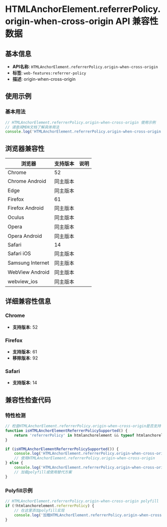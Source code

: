 # HTMLAnchorElement.referrerPolicy.origin-when-cross-origin API 兼容性数据

## 基本信息

- **API名称**: `HTMLAnchorElement.referrerPolicy.origin-when-cross-origin`
- **标签**: `web-features:referrer-policy`
- **描述**: origin-when-cross-origin

## 使用示例

### 基本用法

```javascript
// HTMLAnchorElement.referrerPolicy.origin-when-cross-origin 使用示例
// 请查阅MDN文档了解具体用法
console.log('HTMLAnchorElement.referrerPolicy.origin-when-cross-origin API');
```

## 浏览器兼容性

| 浏览器 | 支持版本 | 说明 |
|--------|----------|------|
| Chrome | 52 |  |
| Chrome Android | 同主版本 |  |
| Edge | 同主版本 |  |
| Firefox | 61 |  |
| Firefox Android | 同主版本 |  |
| Oculus | 同主版本 |  |
| Opera | 同主版本 |  |
| Opera Android | 同主版本 |  |
| Safari | 14 |  |
| Safari iOS | 同主版本 |  |
| Samsung Internet | 同主版本 |  |
| WebView Android | 同主版本 |  |
| webview_ios | 同主版本 |  |

## 详细兼容性信息

### Chrome

- **支持版本**: 52

### Firefox

- **支持版本**: 61
- **移除版本**: 92

### Safari

- **支持版本**: 14

## 兼容性检查代码

### 特性检测

```javascript
// 检查HTMLAnchorElement.referrerPolicy.origin-when-cross-origin是否支持
function isHTMLAnchorElementReferrerPolicySupported() {
    return 'referrerPolicy' in htmlanchorelement && typeof htmlanchorelement.referrerPolicy === 'function';
}

if (isHTMLAnchorElementReferrerPolicySupported()) {
    console.log('HTMLAnchorElement.referrerPolicy.origin-when-cross-origin 支持');
    // 使用HTMLAnchorElement.referrerPolicy.origin-when-cross-origin
} else {
    console.log('HTMLAnchorElement.referrerPolicy.origin-when-cross-origin 不支持，需要polyfill');
    // 加载polyfill或使用替代方案
}
```

### Polyfill示例

```javascript
// HTMLAnchorElement.referrerPolicy.origin-when-cross-origin polyfill
if (!htmlanchorelement.referrerPolicy) {
    // 在这里添加polyfill实现
    console.log('加载HTMLAnchorElement.referrerPolicy.origin-when-cross-origin polyfill');
}
```

